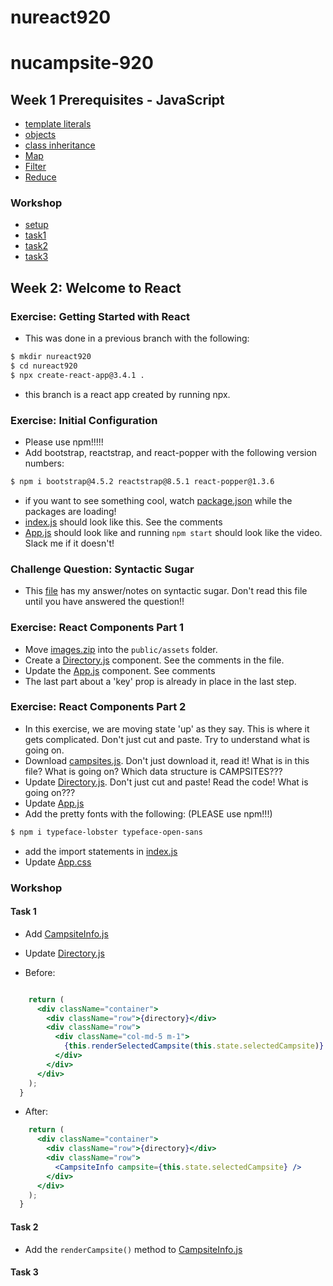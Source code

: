 # nureact920

# nucampsite-920

## Week 1 Prerequisites - JavaScript

- [template literals](codeChallenges/01week/01temp-lit/app.js)
- [objects](codeChallenges/01week/02objects/app.js)
- [class inheritance](codeChallenges/01week/03class-inheritance/app.js)
- [Map](codeChallenges/01week/04map/app.js)
- [Filter](codeChallenges/01week/05filter/app.js)
- [Reduce](codeChallenges/01week/06reduce/app.js)

### Workshop

- [setup](workshops/01week/workshop/notes.md)
- [task1](workshops/01week/workshop/notes.md)
- [task2](workshops/01week/workshop/notes.md)
- [task3](workshops/01week/workshop/notes.md)

## Week 2: Welcome to React

### Exercise: Getting Started with React

- This was done in a previous branch with the following:

```bash
$ mkdir nureact920
$ cd nureact920
$ npx create-react-app@3.4.1 .
```

- this branch is a react app created by running npx.

### Exercise: Initial Configuration

- Please use npm!!!!!
- Add bootstrap, reactstrap, and react-popper with the following version numbers:

```bash
$ npm i bootstrap@4.5.2 reactstrap@8.5.1 react-popper@1.3.6
```

- if you want to see something cool, watch [package.json](package.json) while the packages are loading!
- [index.js](src/index.js) should look like this. See the comments
- [App.js](src/App.js) should look like and running `npm start` should look like the video. Slack me if it doesn't!

### Challenge Question: Syntactic Sugar

- This [file](./learn/codeChallenges/02week/synSugar.md) has my answer/notes on syntactic sugar. Don't read this file until you have answered the question!!

### Exercise: React Components Part 1

- Move [images.zip](public/assets/images.zip) into the `public/assets` folder.
- Create a [Directory.js](src/components/Directory.js) component. See the comments in the file.
- Update the [App.js](src/App.js) component. See comments
- The last part about a 'key' prop is already in place in the last step.

### Exercise: React Components Part 2

- In this exercise, we are moving state 'up' as they say. This is where it gets complicated. Don't just cut and paste. Try to understand what is going on.
- Download [campsites.js](src/shared/campsites.js). Don't just download it, read it! What is in this file? What is going on? Which data structure is CAMPSITES???
- Update [Directory.js](src/components/Directory.js). Don't just cut and paste! Read the code! What is going on???
- Update [App.js](src/App.js)
- Add the pretty fonts with the following: (PLEASE use npm!!!)

```bash
$ npm i typeface-lobster typeface-open-sans
```

- add the import statements in [index.js](src/index.js)
- Update [App.css](src/App.css)

### Workshop

#### Task 1

- Add [CampsiteInfo.js](src/components/CampsiteInfo.js)
- Update [Directory.js](src/components/Directory.js)

- Before:

```jsx

    return (
      <div className="container">
        <div className="row">{directory}</div>
        <div className="row">
          <div className="col-md-5 m-1">
            {this.renderSelectedCampsite(this.state.selectedCampsite)}
          </div>
        </div>
      </div>
    );
  }

```

- After:

```jsx
    return (
      <div className="container">
        <div className="row">{directory}</div>
        <div className="row">
          <CampsiteInfo campsite={this.state.selectedCampsite} />
        </div>
      </div>
    );
  }
```

#### Task 2

- Add the `renderCampsite()` method to [CampsiteInfo.js](src/components/CampsiteInfo.js)

#### Task 3
